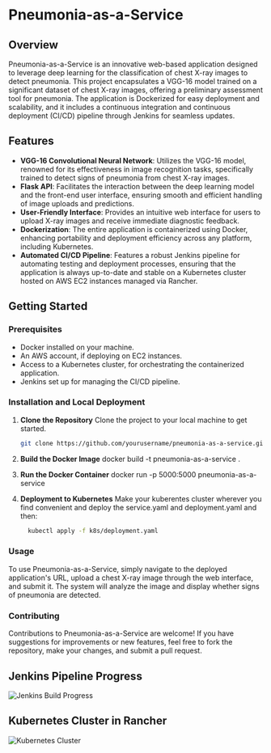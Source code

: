 # Pneumonia-as-a-Service

## Overview
Pneumonia-as-a-Service is an innovative web-based application designed to leverage deep learning for the classification of chest X-ray images to detect pneumonia. This project encapsulates a VGG-16 model trained on a significant dataset of chest X-ray images, offering a preliminary assessment tool for pneumonia. The application is Dockerized for easy deployment and scalability, and it includes a continuous integration and continuous deployment (CI/CD) pipeline through Jenkins for seamless updates.

## Features

- **VGG-16 Convolutional Neural Network**: Utilizes the VGG-16 model, renowned for its effectiveness in image recognition tasks, specifically trained to detect signs of pneumonia from chest X-ray images.
- **Flask API**: Facilitates the interaction between the deep learning model and the front-end user interface, ensuring smooth and efficient handling of image uploads and predictions.
- **User-Friendly Interface**: Provides an intuitive web interface for users to upload X-ray images and receive immediate diagnostic feedback.
- **Dockerization**: The entire application is containerized using Docker, enhancing portability and deployment efficiency across any platform, including Kubernetes.
- **Automated CI/CD Pipeline**: Features a robust Jenkins pipeline for automating testing and deployment processes, ensuring that the application is always up-to-date and stable on a Kubernetes cluster hosted on AWS EC2 instances managed via Rancher.

## Getting Started

### Prerequisites

- Docker installed on your machine.
- An AWS account, if deploying on EC2 instances.
- Access to a Kubernetes cluster, for orchestrating the containerized application.
- Jenkins set up for managing the CI/CD pipeline.

### Installation and Local Deployment

1. **Clone the Repository**
   Clone the project to your local machine to get started.
   ```sh
   git clone https://github.com/yourusername/pneumonia-as-a-service.git
2. **Build the Docker Image**
   docker build -t pneumonia-as-a-service .
3. **Run the Docker Container**
   docker run -p 5000:5000 pneumonia-as-a-service

4. **Deployment to Kubernetes**
   Make your kuberentes cluster wherever you find convenient and deploy the service.yaml and deployment.yaml and then:
   ```sh
     kubectl apply -f k8s/deployment.yaml


### Usage
   To use Pneumonia-as-a-Service, simply navigate to the deployed application's URL, upload a chest X-ray image through the web interface, and submit it. The system will analyze the image and display whether signs of pneumonia are detected.
### Contributing
   Contributions to Pneumonia-as-a-Service are welcome! If you have suggestions for improvements or new features, feel free to fork the repository, make your changes, and submit a pull request.
   
## Jenkins Pipeline Progress
![Jenkins Build Progress](/jenkins.png "Jenkins Build Progress")

## Kubernetes Cluster in Rancher
![Kubernetes Cluster](/clusters.png "Kubernetes Cluster in Rancher")
